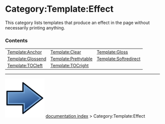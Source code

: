 # Category:Template:Effect
This category lists templates that produce an effect in the page without necessarily printing anything.

### Contents

|     |     |     |
| --- | --- | --- |
| [Template:Anchor](Template_Anchor.md) | [Template:Clear](Template_Clear.md) | [Template:Gloss](Template_Gloss.md) |
| [Template:Glossend](Template_Glossend.md) | [Template:Prettytable](Template_Prettytable.md) | [Template:Softredirect](Template_Softredirect.md) |
| [Template:TOCleft](Template_TOCleft.md) | [Template:TOCright](Template_TOCright.md) |



---
![](images/Button_right.svg) [documentation index](../README.md) > Category:Template:Effect
